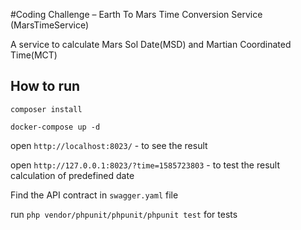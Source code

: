 #Coding Challenge – Earth To Mars Time Conversion Service (MarsTimeService)

A service to calculate Mars Sol Date(MSD) and Martian Coordinated Time(MCT)

## How to run
`composer install`

`docker-compose up -d`

open `http://localhost:8023/` - to see the result

open `http://127.0.0.1:8023/?time=1585723803` - to test the result calculation of predefined date

Find the API contract in `swagger.yaml` file

run `php vendor/phpunit/phpunit/phpunit test` for tests
